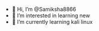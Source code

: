 - 👋 Hi, I’m @Samiksha8866
- 👀 I’m interested in learning new 
- 🌱 I’m currently learning kali linux


<!---
Samiksha8866/Samiksha8866 is a ✨ special ✨ repository because its `README.md` (this file) appears on your GitHub profile.
You can click the Preview link to take a look at your changes.
--->
